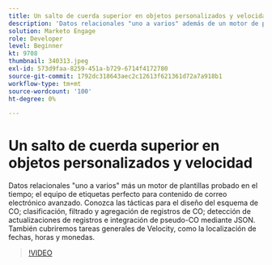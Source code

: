 ```yaml
---
title: Un salto de cuerda superior en objetos personalizados y velocidad
description: 'Datos relacionales "uno a varios" además de un motor de plantillas probado en el tiempo: el equipo de etiquetas perfecto para contenido de correo electrónico avanzado. Conozca las tácticas para el diseño del esquema CO: ordenación, filtrado y agregación de registros CO, detección de actualizaciones de registros e integración de pseudo-CO mediante JSON.'
solution: Marketo Engage
role: Developer
level: Beginner
kt: 9708
thumbnail: 340313.jpeg
exl-id: 573d9faa-8259-451a-b729-6714f4172780
source-git-commit: 1792dc318643aec2c12613f621361d72a7a918b1
workflow-type: tm+mt
source-wordcount: '100'
ht-degree: 0%

---
```


# Un salto de cuerda superior en objetos personalizados y velocidad

Datos relacionales &quot;uno a varios&quot; más un motor de plantillas probado en el tiempo; el equipo de etiquetas perfecto para contenido de correo electrónico avanzado. Conozca las tácticas para el diseño del esquema de CO; clasificación, filtrado y agregación de registros de CO; detección de actualizaciones de registros e integración de pseudo-CO mediante JSON. También cubriremos tareas generales de Velocity, como la localización de fechas, horas y monedas.

>[!VIDEO](https://video.tv.adobe.com/v/340313/?quality=12&learn=on)

